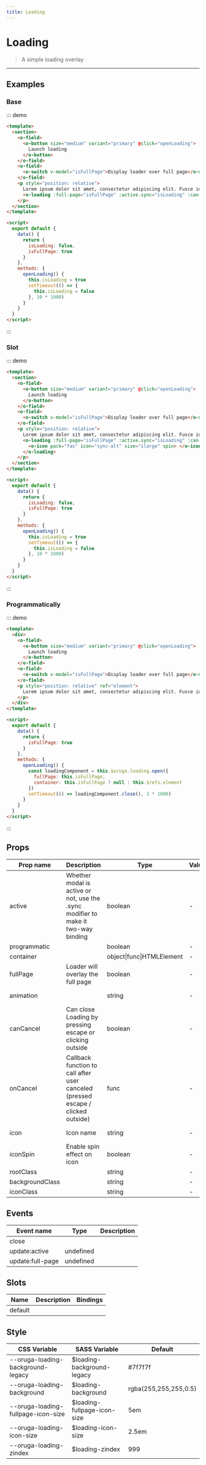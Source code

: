 ```yaml
---
title: Loading
---
```


# Loading

> A simple loading overlay

---

## Examples

### Base

::: demo

```html
<template>
  <section>
    <o-field>
      <o-button size="medium" variant="primary" @click="openLoading">
        Launch loading
      </o-button>
    </o-field>
    <o-field>
      <o-switch v-model="isFullPage">Display loader over full page</o-switch>
    </o-field>
    <p style="position: relative">
      Lorem ipsum dolor sit amet, consectetur adipiscing elit. Fusce id fermentum quam. Proin sagittis, nibh id hendrerit imperdiet, elit sapien laoreet elit
      <o-loading :full-page="isFullPage" :active.sync="isLoading" :can-cancel="true"></o-loading>
    </p>
  </section>
</template>

<script>
  export default {
    data() {
      return {
        isLoading: false,
        isFullPage: true
      }
    },
    methods: {
      openLoading() {
        this.isLoading = true
        setTimeout(() => {
          this.isLoading = false
        }, 10 * 1000)
      }
    }
  }
</script>
```

:::

### Slot

::: demo

```html
<template>
  <section>
    <o-field>
      <o-button size="medium" variant="primary" @click="openLoading">
        Launch loading
      </o-button>
    </o-field>
    <o-field>
      <o-switch v-model="isFullPage">Display loader over full page</o-switch>
    </o-field>
    <p style="position: relative">
      Lorem ipsum dolor sit amet, consectetur adipiscing elit. Fusce id fermentum quam. Proin sagittis, nibh id hendrerit imperdiet, elit sapien laoreet elit
      <o-loading :full-page="isFullPage" :active.sync="isLoading" :can-cancel="true">
        <o-icon pack="fas" icon="sync-alt" size="ilarge" spin> </o-icon>
      </o-loading>
    </p>
  </section>
</template>

<script>
  export default {
    data() {
      return {
        isLoading: false,
        isFullPage: true
      }
    },
    methods: {
      openLoading() {
        this.isLoading = true
        setTimeout(() => {
          this.isLoading = false
        }, 10 * 1000)
      }
    }
  }
</script>
```

:::

### Programmatically

::: demo

```html
<template>
  <div>
    <o-field>
      <o-button size="medium" variant="primary" @click="openLoading">
        Launch loading
      </o-button>
    </o-field>
    <o-field>
      <o-switch v-model="isFullPage">Display loader over full page</o-switch>
    </o-field>
    <p style="position: relative" ref="element">
      Lorem ipsum dolor sit amet, consectetur adipiscing elit. Fusce id fermentum quam. Proin sagittis, nibh id hendrerit imperdiet, elit sapien laoreet elit
    </p>
  </div>
</template>

<script>
  export default {
    data() {
      return {
        isFullPage: true
      }
    },
    methods: {
      openLoading() {
        const loadingComponent = this.$oruga.loading.open({
          fullPage: this.isFullPage,
          container: this.isFullPage ? null : this.$refs.element
        })
        setTimeout(() => loadingComponent.close(), 3 * 1000)
      }
    }
  }
</script>
```

:::

## Props

| Prop name       | Description                                                                       | Type                      | Values | Default                     |
| --------------- | --------------------------------------------------------------------------------- | ------------------------- | ------ | --------------------------- |
| active          | Whether modal is active or not, use the .sync modifier to make it two-way binding | boolean                   | -      |                             |
| programmatic    |                                                                                   | boolean                   | -      |                             |
| container       |                                                                                   | object\|func\|HTMLElement | -      |                             |
| fullPage        | Loader will overlay the full page                                                 | boolean                   | -      | true                        |
| animation       |                                                                                   | string                    | -      | 'loading.animation': 'fade' |
| canCancel       | Can close Loading by pressing escape or clicking outside                          | boolean                   | -      | false                       |
| onCancel        | Callback function to call after user canceled (pressed escape / clicked outside)  | func                      | -      | () => {}                    |
| icon            | Icon name                                                                         | string                    | -      | 'loading.icom': 'spin'      |
| iconSpin        | Enable spin effect on icon                                                        | boolean                   | -      | true                        |
| rootClass       |                                                                                   | string                    | -      |                             |
| backgroundClass |                                                                                   | string                    | -      |                             |
| iconClass       |                                                                                   | string                    | -      |                             |

## Events

| Event name       | Type      | Description |
| ---------------- | --------- | ----------- |
| close            |           |
| update:active    | undefined |
| update:full-page | undefined |

## Slots

| Name    | Description | Bindings |
| ------- | ----------- | -------- |
| default |             |          |

## Style

| CSS Variable                       | SASS Variable                | Default               |
| ---------------------------------- | ---------------------------- | --------------------- |
| --oruga-loading-background-legacy  | \$loading-background-legacy  | #7f7f7f               |
| --oruga-loading-background         | \$loading-background         | rgba(255,255,255,0.5) |
| --oruga-loading-fullpage-icon-size | \$loading-fullpage-icon-size | 5em                   |
| --oruga-loading-icon-size          | \$loading-icon-size          | 2.5em                 |
| --oruga-loading-zindex             | \$loading-zindex             | 999                   |
